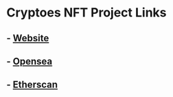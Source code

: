 # Cryptoes NFT Project Links

## - [Website](https://cryptoes.d9899h3hqxqsc.amplifyapp.com/)
## - [Opensea](https://opensea.io/collection/cryptoes-nft)
## - [Etherscan](https://etherscan.io/address/0xead1ed41e7ed470814eb41b04d1d8113d5a70e56)
